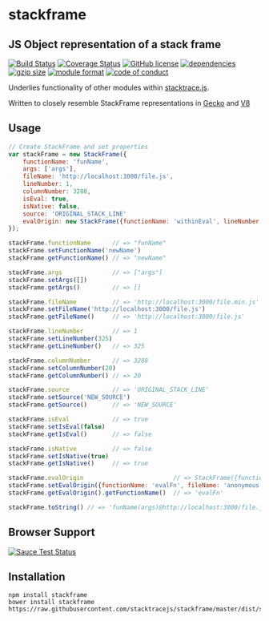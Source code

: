 stackframe 
==========
## JS Object representation of a stack frame
[![Build Status](https://img.shields.io/travis/stacktracejs/stackframe/master.svg?style=flat-square)](https://travis-ci.org/stacktracejs/stackframe)
[![Coverage Status](https://img.shields.io/coveralls/stacktracejs/stackframe.svg?style=flat-square)](https://coveralls.io/r/stacktracejs/stackframe?branch=master)
[![GitHub license](https://img.shields.io/github/license/stacktracejs/stackframe.svg?style=flat-square)](https://opensource.org/licenses/MIT)
[![dependencies](https://img.shields.io/badge/dependencies-0-green.svg?style=flat-square)](https://github.com/stacktracejs/stackframe/releases)
[![gzip size](https://img.shields.io/badge/gzipped-0.96k-green.svg?style=flat-square)](https://github.com/stacktracejs/stackframe/releases)
[![module format](https://img.shields.io/badge/module%20format-umd-lightgrey.svg?style=flat-square&colorB=ff69b4)](https://github.com/stacktracejs/stackframe/releases)
[![code of conduct](https://img.shields.io/badge/code%20of-conduct-lightgrey.svg?style=flat-square&colorB=ff69b4)](http://todogroup.org/opencodeofconduct/#stacktrace.js/me@eriwen.com)

Underlies functionality of other modules within [stacktrace.js](https://www.stacktracejs.com).

Written to closely resemble StackFrame representations in [Gecko](http://mxr.mozilla.org/mozilla-central/source/xpcom/base/nsIException.idl#14) and [V8](https://github.com/v8/v8/wiki/Stack%20Trace%20API)

## Usage
```js
// Create StackFrame and set properties
var stackFrame = new StackFrame({
    functionName: 'funName',
    args: ['args'],
    fileName: 'http://localhost:3000/file.js',
    lineNumber: 1,
    columnNumber: 3288, 
    isEval: true,
    isNative: false,
    source: 'ORIGINAL_STACK_LINE'
    evalOrigin: new StackFrame({functionName: 'withinEval', lineNumber: 2, columnNumber: 43})
});

stackFrame.functionName      // => "funName"
stackFrame.setFunctionName('newName')
stackFrame.getFunctionName() // => "newName"

stackFrame.args              // => ["args"]
stackFrame.setArgs([])
stackFrame.getArgs()         // => []

stackFrame.fileName          // => 'http://localhost:3000/file.min.js'
stackFrame.setFileName('http://localhost:3000/file.js')  
stackFrame.getFileName()     // => 'http://localhost:3000/file.js'

stackFrame.lineNumber        // => 1
stackFrame.setLineNumber(325)
stackFrame.getLineNumber()   // => 325

stackFrame.columnNumber      // => 3288
stackFrame.setColumnNumber(20)
stackFrame.getColumnNumber() // => 20

stackFrame.source            // => 'ORIGINAL_STACK_LINE'
stackFrame.setSource('NEW_SOURCE')
stackFrame.getSource()       // => 'NEW_SOURCE'

stackFrame.isEval            // => true
stackFrame.setIsEval(false)
stackFrame.getIsEval()       // => false

stackFrame.isNative          // => false
stackFrame.setIsNative(true)
stackFrame.getIsNative()     // => true

stackFrame.evalOrigin                         // => StackFrame({functionName: 'withinEval', lineNumber: ...})
stackFrame.setEvalOrigin({functionName: 'evalFn', fileName: 'anonymous'})
stackFrame.getEvalOrigin().getFunctionName()  // => 'evalFn'

stackFrame.toString() // => 'funName(args)@http://localhost:3000/file.js:325:20'
```

## Browser Support
[![Sauce Test Status](https://saucelabs.com/browser-matrix/stacktracejs.svg)](https://saucelabs.com/u/stacktracejs)

## Installation
```
npm install stackframe
bower install stackframe
https://raw.githubusercontent.com/stacktracejs/stackframe/master/dist/stackframe.min.js
```
